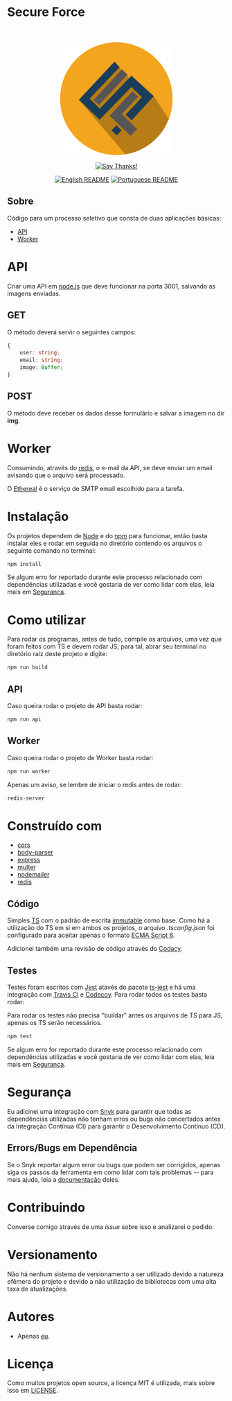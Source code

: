 # Secure Force

<div align="center">
    <br>
    <br>
    <img src="../../others/img/logo/logo.png" height=260>
    <br>

[![Say Thanks!](https://img.shields.io/badge/Say%20Thanks-!-1EAEDB.svg?longCache=true&style=for-the-badge)](https://saythanks.io/to/Fazendaaa)

[![English README](https://img.shields.io/badge/Language-EN-blue.svg?longCache=true&style=for-the-badge)](./README.md)
[![Portuguese README](https://img.shields.io/badge/Linguagem-PT-green.svg?longCache=true&style=for-the-badge)](./docs/readme/README_PT.md)

</div>

## Sobre
Código para um processo seletivo que consta de duas aplicações básicas:
* [API](#api)
* [Worker](#worker)

# API
Criar uma API em [node.js](http://nodejs.org/) que deve funcionar na porta 3001, salvando as imagens enviadas.

## GET
O método deverá servir o seguintes campos:

```ts
{
    user: string;
    email: string;
    image: Buffer;
}
```

## POST
O método deve receber os dados desse formulário e salvar a imagem no dir **img**.

# Worker
Consumindo, através do [redis](https://redis.io/), o e-mail da API, se deve enviar um email avisando que o arquivo será processado.

O [Ethereal](https://ethereal.email/) é o serviço de SMTP email escolhido para a tarefa.

# Instalação
Os projetos dependem de [Node](https://nodejs.org/) e do [npm](https://www.npmjs.com/) para funcionar, então basta instalar eles e rodar em seguida no diretório contendo os arquivos o seguinte comando no terminal:

```bash
npm install
```

Se algum erro for reportado durante este processo relacionado com dependências utilizadas e você gostaria de ver como lidar com elas, leia mais em [Segurança](#Segurança).

# Como utilizar

Para rodar os programas, antes de tudo, compile os arquivos, uma vez que foram feitos com TS e devem rodar JS; para tal, abrar seu terminal no diretório raíz deste projeto e digite:

```bash
npm run build
```

## API
Caso queira rodar o projeto de API basta rodar:

```bash
npm run api
```

## Worker
Caso queira rodar o projeto de Worker basta rodar:

```bash
npm run worker
```

Apenas um aviso, se lembre de iniciar o redis antes de rodar:

```bash
redis-server
```

# Construído com
* [cors](https://www.npmjs.com/package/cors)
* [body-parser](https://www.npmjs.com/package/body-parser)
* [express](https://www.npmjs.com/package/express)
* [multer](https://www.npmjs.com/package/multer)
* [nodemailer](https://www.npmjs.com/package/nodemailer)
* [redis](https://www.npmjs.com/package/redis)

## Código
Simples [TS](http://typescriptlang.org/) com o padrão de escrita [immutable](https://github.com/jonaskello/tslint-immutable) como base. Como há a utilização do TS em si em ambos os projetos, o arquivo _.tsconfig.json_ foi configurado para aceitar apenas o formato [ECMA Script 6](http://es6-features.org).

Adicionei também uma revisão de código através do [Codacy](http://codacy.com/).

## Testes
Testes foram escritos com [Jest](https://facebook.github.io/jest/) atavés do pacote [ts-jest](https://www.npmjs.com/package/ts-jest) e há uma integração com [Travis CI](http://travis-ci.org/) e [Codecov](https://codecov.io/). Para rodar todos os testes basta rodar:

Para rodar os testes não precisa "buildar" antes os arquivos de TS para JS, apenas os TS serão necessários.

```bash
npm test
```

Se algum erro for reportado durante este processo relacionado com dependências utilizadas e você gostaria de ver como lidar com elas, leia mais em [Segurança](#Segurança).

# Segurança
Eu adicinei uma integração com [Snyk](https://snyk.io/) para garantir que todas as dependências utilizadas não tenham erros ou bugs não concertados antes da Integração Contínua (CI) para garantir o Desenvolvimento Contínuo (CD).

## Errors/Bugs em Dependência
Se o Snyk reportar algum error ou bugs que podem ser corrigidos, apenas siga os passos da ferramenta em como lidar com tais problemas -- para mais ajuda, leia a [documentação](https://github.com/snyk/snyk#cli) deles.

# Contribuindo
Converse comigo através de uma _issue_ sobre isso e analizarei o pedido.

# Versionamento
Não há nenhum sistema de versionamento a ser utilizado devido a natureza efêmera do projeto e devido a não utilização de bibliotecas com uma alta taxa de atualizações.

# Autores
* Apenas [eu](https://github.com/Fazendaaa).

# Licença
Como muitos projetos open source, a licença MIT é utilizada, mais sobre isso em [LICENSE](https://github.com/Fazendaaa/secureforce/blob/master/LICENSE).
